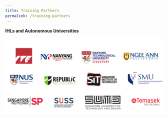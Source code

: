 ```yaml
---
title: Training Partners
permalink: /training-partners
---
```

**IHLs and Autonomous Universities**

![Alt text for image on Isomer site](/images/AICAC.png)
